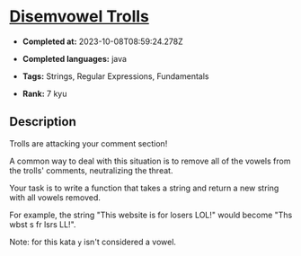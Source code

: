 # [Disemvowel Trolls](https://www.codewars.com/kata/52fba66badcd10859f00097e)

- **Completed at:** 2023-10-08T08:59:24.278Z

- **Completed languages:** java

- **Tags:** Strings, Regular Expressions, Fundamentals

- **Rank:** 7 kyu

## Description

Trolls are attacking your comment section!

A common way to deal with this situation is to remove all of the vowels from the trolls' comments, neutralizing the threat.

Your task is to write a function that takes a string and return a new string with all vowels removed.

For example, the string "This website is for losers LOL!" would become "Ths wbst s fr lsrs LL!".

Note: for this kata `y` isn't considered a vowel.
